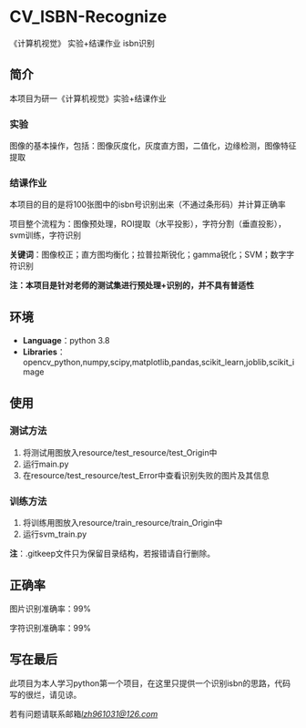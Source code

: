 # CV_ISBN-Recognize

《计算机视觉》 实验+结课作业 isbn识别

## 简介

本项目为研一《计算机视觉》实验+结课作业

### 实验

图像的基本操作，包括：图像灰度化，灰度直方图，二值化，边缘检测，图像特征提取

### 结课作业

本项目的目的是将100张图中的isbn号识别出来（不通过条形码）并计算正确率

项目整个流程为：图像预处理，ROI提取（水平投影），字符分割（垂直投影），svm训练，字符识别

**关键词**：图像校正；直方图均衡化；拉普拉斯锐化；gamma锐化；SVM；数字字符识别

**注：本项目是针对老师的测试集进行预处理+识别的，并不具有普适性**

## 环境

* **Language**：python 3.8
* **Libraries**：opencv_python,numpy,scipy,matplotlib,pandas,scikit_learn,joblib,scikit_image

## 使用

### 测试方法

1. 将测试用图放入resource/test_resource/test_Origin中
2. 运行main.py
3. 在resource/test_resource/test_Error中查看识别失败的图片及其信息

### 训练方法

1. 将训练用图放入resource/train_resource/train_Origin中
2. 运行svm_train.py

**注**：.gitkeep文件只为保留目录结构，若报错请自行删除。

## 正确率

图片识别准确率：99%

字符识别准确率：99%

## 写在最后

此项目为本人学习python第一个项目，在这里只提供一个识别isbn的思路，代码写的很烂，请见谅。

若有问题请联系邮箱*lzh961031@126.com*
